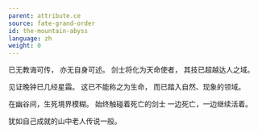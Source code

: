 ```yaml
---
parent: attribute.ce
source: fate-grand-order
id: the-mountain-abyss
language: zh
weight: 0
---
```


已无教诲可传，
亦无自身可述。
剑士将化为天命使者，
其技已超越达人之域。

见证晚钟已几经星霜。
这已不能称之为生命，
而已踏入自然、现象的领域。

在幽谷间，生死境界模糊。
始终触碰着死亡的剑士
一边死亡，一边继续活着。

犹如自己成就的山中老人传说一般。
